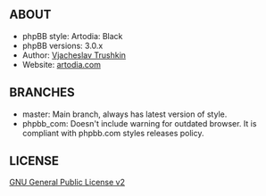 ## ABOUT

* phpBB style: Artodia: Black
* phpBB versions: 3.0.x
* Author: [Vjacheslav Trushkin](http://www.phpbb.com/community/memberlist.php?mode=viewprofile&u=5926)
* Website: [artodia.com](http://www.artodia.com/)

## BRANCHES

* master: Main branch, always has latest version of style.
* phpbb_com: Doesn't include warning for outdated browser. It is compliant with phpbb.com styles releases policy.

## LICENSE

[GNU General Public License v2](http://opensource.org/licenses/gpl-2.0.php)
